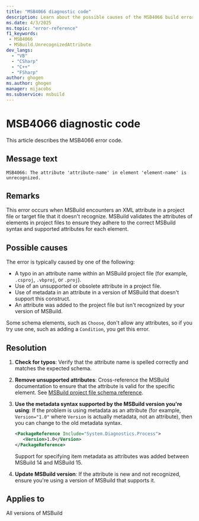 ```yaml
---
title: "MSB4066 diagnostic code"
description: Learn about the possible causes of the MSB4066 build error, and get troubleshooting tips.
ms.date: 4/3/2025
ms.topic: "error-reference"
f1_keywords:
 - MSB4066
 - MSBuild.UnrecognizedAttribute
dev_langs:
  - "VB"
  - "CSharp"
  - "C++"
  - "FSharp"
author: ghogen
ms.author: ghogen
manager: mijacobs
ms.subservice: msbuild
---
```


# MSB4066 diagnostic code

<!-- :::ErrorDefinitionDescription::: -->
<!-- :::editable-content name="introDescription"::: -->
This article describes the MSB4066 error code.
<!-- :::editable-content-end::: -->

## Message text

`MSB4066: The attribute 'attribute-name' in element 'element-name' is unrecognized.`

<!-- :::editable-content name="postOutputDescription"::: -->

## Remarks

This error occurs when MSBuild encounters an XML attribute in a project file or target file that it doesn't recognize. MSBuild validates the attributes of elements in project files to ensure they adhere to the correct MSBuild syntax and supported attributes for each element.

## Possible causes

The error is typically caused by one of the following:

- A typo in an attribute name within an MSBuild project file (for example, `.csproj`, `.vbproj`, or `.proj`).
- Use of an unsupported or obsolete attribute in a project file.
- Use of metadata in an attribute in a version of MSBuild that doesn't support this construct.
- An attribute was added to the project file but isn't recognized by your version of MSBuild.

Some schema elements, such as `Choose`, don't allow any attributes, so if you try use one, such as adding a `Condition`, you get this error.

## Resolution

1. **Check for typos**: Verify that the attribute name is spelled correctly and matches the expected schema.
1. **Remove unsupported attributes**: Cross-reference the MSBuild documentation to ensure that the attribute is valid for the specific element. See [MSBuild project file schema reference](../msbuild-project-file-schema-reference.md).
1. **Use the metadata syntax supported by the MSBuild version you're using**: If the problem is using metadata as an attribute (for example, `Version="1.0"` where `Version` is actually metadata, not an attribute), then you can change to the old metadata syntax.

   ```xml
   <PackageReference Include="System.Diagnostics.Process">
      <Version>1.0</Version>
   </PackageReference>
   ```

   Support for specifying item metadata as attributes was added between MSBuild 14 and MSBuild 15.

1. **Update MSBuild version**: If the attribute is new and not recognized, ensure you're using a version of MSBuild that supports it.

<!-- :::editable-content-end::: -->
<!-- :::ErrorDefinitionDescription-end::: -->

## Applies to

All versions of MSBuild
